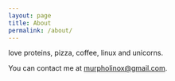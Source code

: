 ```yaml
---
layout: page
title: About
permalink: /about/
---
```


love proteins, pizza, coffee, linux and unicorns.

You can contact me at murpholinox@gmail.com.
